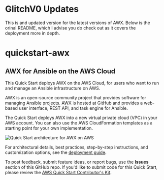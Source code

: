 # GlitchV0 Updates
This is and updated version for the latest versions of AWX.  Below is the orinal README, which I advise you do check out as it covers the deployment more in depth.

# quickstart-awx
## AWX for Ansible on the AWS Cloud


This Quick Start deploys AWX on the AWS Cloud, for users who want to run and manage an Ansible infrastructure on AWS.

AWX is an open-source community project that provides software for managing Ansible projects. AWX is hosted at GitHub and provides a web-based user interface, REST API, and task engine for Ansible.

The Quick Start deploys AWX into a new virtual private cloud (VPC) in your AWS account. You can also use the AWS CloudFormation templates as a starting point for your own implementation.

![Quick Start architecture for AWX on AWS](https://d0.awsstatic.com/partner-network/QuickStart/datasheets/awx-architecture-on-the-aws-cloud.png)

For architectural details, best practices, step-by-step instructions, and customization options, see the 
[deployment guide](https://fwd.aws/vNAed).

To post feedback, submit feature ideas, or report bugs, use the **Issues** section of this GitHub repo.
If you'd like to submit code for this Quick Start, please review the [AWS Quick Start Contributor's Kit](https://aws-quickstart.github.io/). 

